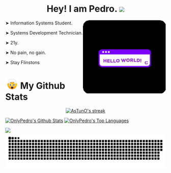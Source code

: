 <h1 align="center"> Hey! I am Pedro. <img src="https://raw.githubusercontent.com/iampavangandhi/iampavangandhi/master/gifs/Hi.gif" width="30px"> </h1>

<div> 
<img align="right" src="https://github.com/AsTunO/AsTunO/blob/main/GitGif/HelloGif.gif" width="260px">
  
  <p> ➤  Information Systems Student. </p>
  <p> ➤  Systems Development Technician. </p>     
  <p> ➤  21y. </p>    
  <p> ➤  No pain, no gain. </p>     
  <p> ➤  Stay Flinstons </p>    
  
</div>

<h1> <img src="https://github.com/AsTunO/AsTunO/blob/main/GitGif/emoji.gif" width="40px"> My Github Stats </h1>

<div>
  <p align="center">
      <a href="https://github.com/AsTunO/github-readme-streak-stats">
          <img title="🔥 Get streak stats for your profile at git.io/streak-stats" alt="AsTunO's streak" src="https://github-readme-streak-stats.herokuapp.com/?user=OnlyPedro&theme=midnight-purple&hide_border=true&stroke=0000&background=0D1117"/>
      </a>
  </p>
</div>

<div>
  <p>
    <a href="https://github.com/OnlyPedro/github-readme-stats"><img alt="OnlyPedro's Github Stats" src="https://github-readme-stats.vercel.app/api?username=OnlyPedro&show_icons=true&count_private=true&theme=midnight-purple&hide_border=true&bg_color=0D1117" width="400px" /></a>
    <a href="https://github.com/OnlyPedro/github-readme-stats"><img alt="OnlyPedro's Top Languages" src="https://github-readme-stats.vercel.app/api/top-langs/?username=OnlyPedro&langs_count=8&count_private=true&layout=compact&theme=midnight-purple&hide_border=true&bg_color=0D1117" width="400px" /></a>
  </p>
</div>

<a href="https://github.com/404"><img src="https://user-images.githubusercontent.com/73097560/115834477-dbab4500-a447-11eb-908a-139a6edaec5c.gif"></a>
![Snake animation](https://github.com/OnlyPedro/OnlyPedro/blob/output/github-contribution-grid-snake.svg)

